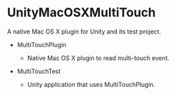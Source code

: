 UnityMacOSXMultiTouch
=====================

A native Mac OS X plugin for Unity and its test project.

* MultiTouchPlugin

    * Native Mac OS X plugin to read multi-touch event.

* MultiTouchTest

    * Unity application that uses MultiTouchPlugin.
